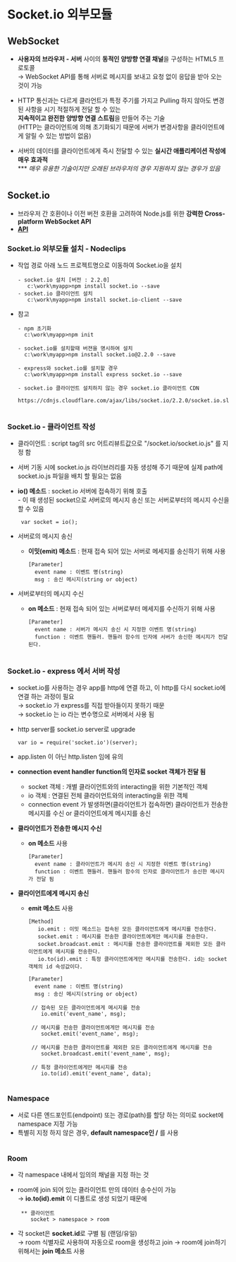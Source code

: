# Socket.io 외부모듈

## WebSocket
   - **사용자의 브라우저 - 서버** 사이의 **동적인 양방향 연결 채널**을 구성하는 HTML5 프로토콜   
     → WebSocket API를 통해 서버로 메시지를 보내고 요청 없이 응답을 받아 오는 것이 가능
   
   -  HTTP 통신과는 다르게 클라언트가 특정 주기를 가지고 Pulling 하지 않아도 변경 된 사항을 시기 적절하게 전달 할 수 있는    
      **지속적이고 완전한 양방향 연결 스트림**을 만들어 주는 기술   
      (HTTP는 클라이언트에 의해 초기화되기 때문에 서버가 변경사항을 클라이언트에게 알릴 수 있는 방법이 없음)
      
   - 서버의 데이터를 클라이언트에게 즉시 전달할 수 있는 **실시간 애플리케이션 작성에 매우 효과적**   
     *** *매우 유용한 기술이지만 오래된 브라우저의 경우 지원하지 않는 경우가 있음*

#
## Socket.io
   - 브라우저 간 호환이나 이전 버전 호환을 고려하여 Node.js를 위한 **강력한 Cross-platform WebSocket API**
   - [**API**](https://socket.io/docs/)


### Socket.io 외부모듈 설치 - Nodeclips
   - 작업 경로 아래 노드 프로젝트명으로 이동하여 Socket.io을 설치

	     - socket.io 설치 [버전 : 2.2.0]
	        c:\work\myapp>npm install socket.io --save
	     - socket.io 클라이언트 설치
	        c:\work\myapp>npm install socket.io-client --save 

   - 참고
   
         - npm 초기화
	       c:\work\myapp>npm init

	     - socket.io를 설치할때 버젼을 명시하여 설치
	       c:\work\myapp>npm install socket.io@2.2.0 --save
 
	     - express와 socket.io를 설치할 경우
	       c:\work\myapp>npm install express socket.io --save

	     - socket.io 클라이언트 설치하지 않는 경우 socket.io 클라이언트 CDN
	       https://cdnjs.cloudflare.com/ajax/libs/socket.io/2.2.0/socket.io.slim.js

#	 
### Socket.io - 클라이언트 작성
   - 클라이언트 : script tag의 src 어트리뷰트값으로 "/socket.io/socket.io.js" 를 지정 함 
   - 서버 기동 시에 socket.io.js 라이브러리를 자동 생성해 주기 때문에 실제 path에 socket.io.js 파일을 배치 할 필요는 없음

   -  **io() 메소드** : socket.io 서버에 접속하기 위해 호출    
     - 이 때 생성된 socket으로 서버로의 메시지 송신 또는 서버로부터의 메시지 수신을 할 수 있음

           var socket = io();

  - 서버로의 메시지 송신
    - **이밋(emit) 메소드** : 현재 접속 되어 있는 서버로 메세지를 송신하기 위해 사용 

          [Parameter]
            event name : 이벤트 명(string)
            msg : 송신 메시지(string or object)
  
  - 서버로부터의 메시지 수신
    - **on 메소드** : 현재 접속 되어 있는 서버로부터 메세지를 수신하기 위해 사용

          [Parameter]
            event name : 서버가 메시지 송신 시 지정한 이벤트 명(string)
            function : 이벤트 핸들러. 핸들러 함수의 인자에 서버가 송신한 메시지가 전달된다.
#
### Socket.io - express 에서 서버 작성
   - socket.io를 사용하는 경우 app를 http에 연결 하고, 이 http를 다시 socket.io에 연결 하는 과정이 필요   
     → socket.io 가 express를 직접 받아들이지 못하기 때문   
     → socket.io 는 io 라는 변수명으로 서버에서 사용 됨   

  - http server를 socket.io server로 upgrade
  
        var io = require('socket.io')(server);

  - app.listen 이 아닌 http.listen 임에 유의

  - **connection event handler function의 인자로 socket 객체가 전달 됨**    
    - socket 객체 : 개별 클라이언트와의 interacting을 위한 기본적인 객체
    - io 객체     : 연결된 전체 클라이언트와의 interacting을 위한 객체
    - connection event 가 발생하면(클라이언트가 접속하면) 클라이언트가 전송한 메시지를 수신 or 클라이언트에게 메시지를 송신

  - **클라이언트가 전송한 메시지 수신**
      - **on 메소드** 사용
      
            [Parameter]
              event name : 클라이언트가 메시지 송신 시 지정한 이벤트 명(string)
              function : 이벤트 핸들러. 핸들러 함수의 인자로 클라이언트가 송신한 메시지가 전달 됨 

  - **클라이언트에게 메시지 송신**
    - **emit 메소드** 사용 
    
          [Method]
             io.emit : 이밋 메소드는 접속된 모든 클라이언트에게 메시지를 전송한다.
             socket.emit : 메시지를 전송한 클라이언트에게만 메시지를 전송한다.
             socket.broadcast.emit : 메시지를 전송한 클라이언트를 제외한 모든 클라이언트에게 메시지를 전송한다.
             io.to(id).emit : 특정 클라이언트에게만 메시지를 전송한다. id는 socket 객체의 id 속성값이다.

          [Parameter]
            event name : 이벤트 명(string)
            msg : 송신 메시지(string or object)

           // 접속된 모든 클라이언트에게 메시지를 전송
              io.emit('event_name', msg);

           // 메시지를 전송한 클라이언트에게만 메시지를 전송
              socket.emit('event_name', msg);

           // 메시지를 전송한 클라이언트를 제외한 모든 클라이언트에게 메시지를 전송
              socket.broadcast.emit('event_name', msg);

           // 특정 클라이언트에게만 메시지를 전송
              io.to(id).emit('event_name', data);
#	
### Namespace
  - 서로 다른 엔드포인트(endpoint) 또는 경로(path)를 할당 하는 의미로 socket에 namespace 지정 가능
  - 특별히 지정 하지 않은 경우, **default namespace인 /** 를 사용

#
### Room
  - 각 namespace 내에서 임의의 채널을 지정 하는 것
  - room에 join 되어 있는 클라이언트 만의 데이터 송수신이 가능    
    → **io.to(id).emit** 이 디폴트로 생성 되었기 때문에
  
         ** 클라이언트 
            socket > namespace > room 

  - 각 socket은 **socket.id**로 구별 됨 (랜덤/유일)   
    → room 식별자로 사용하여 자동으로 room을 생성하고 join 
    → room에 join하기 위해서는 **join 메소드** 사용
    
  


